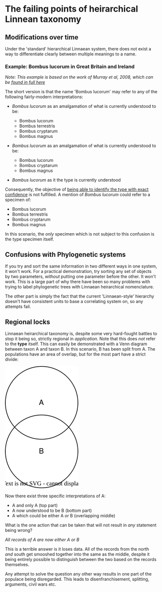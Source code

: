 # The failing points of heirarchical Linnean taxonomy

## Modifications over time
Under the 'standard' hierarchical Linnaean system, there does not exist a way to differentiate clearly between multiple meanings to a name.

### Example: Bombus lucorum in Great Britain and Ireland

*Note: This example is based on the work of Murray et al, 2008, which can be [found in full here](https://www.researchgate.net/profile/Mark-Brown-32/publication/226718911_Cryptic_species_diversity_in_a_widespread_bumble_bee_complex_revealed_using_mitochondrial_DNA_RFLPs/links/09e41507d79ad7aaf9000000/Cryptic-species-diversity-in-a-widespread-bumble-bee-complex-revealed-using-mitochondrial-DNA-RFLPs.pdf)*

The short version is that the name 'Bombus lucorum' may refer to any of the following fairly-modern interpretations:

- *Bombus lucorum* as an amalgamation of what is currently understood to be:
    - Bombus lucorum
    - Bombus terrestris
    - Bombus cryptarum
    - Bombus magnus

- *Bombus lucorum* as an amalgamation of what is currently understood to be:
    - Bombus lucorum
    - Bombus cryptarum
    - Bombus magnus

- *Bombus lucorum* as it the type is currently understood

Consequently, the objective of [being able to identify the type with exact confidence](./objective.md#what-counts-as-exact-confidence) is not fulfilled. A mention of *Bombus lucorum* could refer to a specimen of:
- Bombus lucorum
- Bombus terrestris
- Bombus cryptarum
- Bombus magnus

In this scenario, the *only* specimen which is not subject to this confusion is the type specimen itself.

## Confusions with Phylogenetic systems
If you try and sort the same information in two different ways in one system, it won't work. For a practical demonstration, try sorting any set of objects by two parameters, *without* putting one parameter before the other. It won't work. This is a large part of why there have been so many problems with trying to label phylogenetic trees with Linnaean heirarchical nomenclature.

The other part is simply the fact that the current 'Linnaean-style' hierarchy doesn't have consistent units to base a correlating system on, so any attempts fail.

## Regional locks
Linnaean heirarchical taxonomy is, despite some very hard-fought battles to stop it being so, strictly regional in *application*. Note that this does *not* refer to the **type** itself. This can easily be demonstrated with a Venn diagram between taxon A and taxon B. In this scenario, B has been split from A. The populations have an area of overlap, but for the most part have a strict divide:

![Venn diagram of overlap](./diagram/regional_locks.drawio.svg)

Now there exist three specific interpretations of A:

- A and only A (top part)
- A now understood to be B (bottom part)
- A which could be either A *or* B (overlapping middle)

What is the one action that can be taken that will not result in *any* statement being wrong?

*All records of A are now either A or B*

This is a terrible answer is it loses data. All of the records from the north *and* south get smooshed together into the same as the middle, despite it being entirely possible to distinguish between the two based on the records themselves.

Any attempt to solve the question any other way results in one part of the populace being disregarded. This leads to disenfranchisement, splitting, arguments, civil wars etc.

